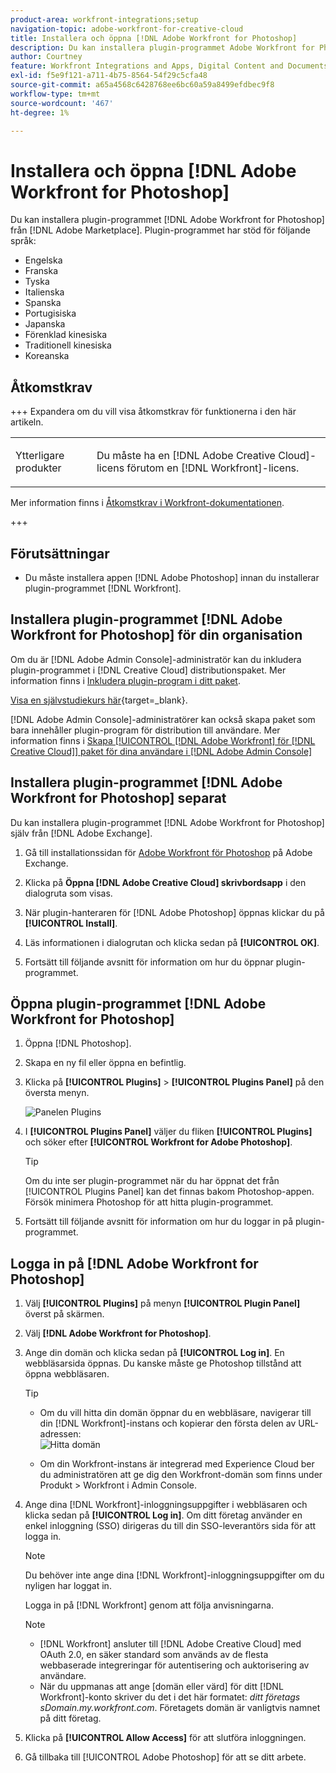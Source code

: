 ```yaml
---
product-area: workfront-integrations;setup
navigation-topic: adobe-workfront-for-creative-cloud
title: Installera och öppna [!DNL Adobe Workfront for Photoshop]
description: Du kan installera plugin-programmet Adobe Workfront for Photoshop från Adobe Marketplace.
author: Courtney
feature: Workfront Integrations and Apps, Digital Content and Documents
exl-id: f5e9f121-a711-4b75-8564-54f29c5cfa48
source-git-commit: a65a4568c6428768ee6bc60a59a8499efdbec9f8
workflow-type: tm+mt
source-wordcount: '467'
ht-degree: 1%

---
```


# Installera och öppna [!DNL Adobe Workfront for Photoshop]

Du kan installera plugin-programmet [!DNL Adobe Workfront for Photoshop] från [!DNL Adobe Marketplace]. Plugin-programmet har stöd för följande språk:

* Engelska
* Franska
* Tyska
* Italienska
* Spanska
* Portugisiska
* Japanska
* Förenklad kinesiska
* Traditionell kinesiska
* Koreanska

## Åtkomstkrav

+++ Expandera om du vill visa åtkomstkrav för funktionerna i den här artikeln.

<table style="table-layout:auto"> 
 <col> 
 <col> 
 <tbody> 
  <!--<tr> 
   <td role="rowheader">[!DNL Adobe Workfront] package</td> 
   <td>Any</td> 
  </tr> 
  <tr data-mc-conditions=""> 
   <td role="rowheader">[!DNL Adobe Workfront] license</td> 
   <td> 
   <p>Standard</p>
   <p>Work or higher</p> </td> 
  </tr> -->
  <tr> 
   <td role="rowheader">Ytterligare produkter</td> 
   <td><p>Du måste ha en [!DNL Adobe Creative Cloud]-licens förutom en [!DNL Workfront]-licens.</p></td> 
  </tr> 
 </tbody> 
</table>

Mer information finns i [Åtkomstkrav i Workfront-dokumentationen](/help/quicksilver/administration-and-setup/add-users/access-levels-and-object-permissions/access-level-requirements-in-documentation.md).

+++

## Förutsättningar

* Du måste installera appen [!DNL Adobe Photoshop] innan du installerar plugin-programmet [!DNL Workfront].

## Installera plugin-programmet [!DNL Adobe Workfront for Photoshop] för din organisation

Om du är [!DNL Adobe Admin Console]-administratör kan du inkludera plugin-programmet i [!DNL Creative Cloud] distributionspaket. Mer information finns i [Inkludera plugin-program i ditt paket](https://helpx.adobe.com/in/enterprise/using/manage-extensions.html).

[Visa en självstudiekurs här](https://www.youtube.com/watch?v=zzvXNLIBzrc){target=_blank}.

[!DNL Adobe Admin Console]-administratörer kan också skapa paket som bara innehåller plugin-program för distribution till användare. Mer information finns i [Skapa [!UICONTROL [!DNL Adobe Workfront] för [!DNL Creative Cloud]] paket för dina användare i  [!DNL Adobe Admin Console]](/help/quicksilver/administration-and-setup/configure-integrations/create-plugin-only-packages.md)

## Installera plugin-programmet [!DNL Adobe Workfront for Photoshop] separat

Du kan installera plugin-programmet [!DNL Adobe Workfront for Photoshop] själv från [!DNL Adobe Exchange].

1. Gå till installationssidan för [Adobe Workfront för Photoshop](https://adobe.com/go/cc_plugins_discover_plugin?pluginId=37722a55&workflow=share) på Adobe Exchange.
1. Klicka på **Öppna [!DNL Adobe Creative Cloud] skrivbordsapp** i den dialogruta som visas.
1. När plugin-hanteraren för [!DNL Adobe Photoshop] öppnas klickar du på **[!UICONTROL Install]**.
1. Läs informationen i dialogrutan och klicka sedan på **[!UICONTROL OK]**.

1. Fortsätt till följande avsnitt för information om hur du öppnar plugin-programmet.

## Öppna plugin-programmet [!DNL Adobe Workfront for Photoshop]

1. Öppna [!DNL Photoshop].

1. Skapa en ny fil eller öppna en befintlig.

1. Klicka på **[!UICONTROL Plugins]** > **[!UICONTROL Plugins Panel]** på den översta menyn.

   ![Panelen Plugins](assets/plugins-panel-ps.png)

1. I **[!UICONTROL Plugins Panel]** väljer du fliken **[!UICONTROL Plugins]** och söker efter **[!UICONTROL Workfront for Adobe Photoshop]**.

   >[!TIP]
   >
   >   Om du inte ser plugin-programmet när du har öppnat det från [!UICONTROL Plugins Panel] kan det finnas bakom Photoshop-appen. Försök minimera Photoshop för att hitta plugin-programmet.

1. Fortsätt till följande avsnitt för information om hur du loggar in på plugin-programmet.

## Logga in på [!DNL Adobe Workfront for Photoshop]

1. Välj **[!UICONTROL Plugins]** på menyn **[!UICONTROL Plugin Panel]** överst på skärmen.
1. Välj **[!DNL Adobe Workfront for Photoshop]**.
1. Ange din domän och klicka sedan på **[!UICONTROL Log in]**. En webbläsarsida öppnas. Du kanske måste ge Photoshop tillstånd att öppna webbläsaren.

   >[!TIP]
   >
   >* Om du vill hitta din domän öppnar du en webbläsare, navigerar till din [!DNL Workfront]-instans och kopierar den första delen av URL-adressen:\
   >![Hitta domän](assets/domain-350x50.png)
   >
   > * Om din Workfront-instans är integrerad med Experience Cloud ber du administratören att ge dig den Workfront-domän som finns under Produkt > Workfront i Admin Console.

1. Ange dina [!DNL Workfront]-inloggningsuppgifter i webbläsaren och klicka sedan på **[!UICONTROL Log in]**. Om ditt företag använder en enkel inloggning (SSO) dirigeras du till din SSO-leverantörs sida för att logga in.

   >[!NOTE]
   >
   >Du behöver inte ange dina [!DNL Workfront]-inloggningsuppgifter om du nyligen har loggat in.

   Logga in på [!DNL Workfront] genom att följa anvisningarna.

   >[!NOTE]
   >
   >* [!DNL Workfront] ansluter till [!DNL Adobe Creative Cloud] med OAuth 2.0, en säker standard som används av de flesta webbaserade integreringar för autentisering och auktorisering av användare.
   >* När du uppmanas att ange [domän eller värd] för ditt [!DNL Workfront]-konto skriver du det i det här formatet: *ditt företags sDomain.my.workfront.com*. Företagets domän är vanligtvis namnet på ditt företag.

1. Klicka på **[!UICONTROL Allow Access]** för att slutföra inloggningen.
1. Gå tillbaka till [!UICONTROL Adobe Photoshop] för att se ditt arbete.
